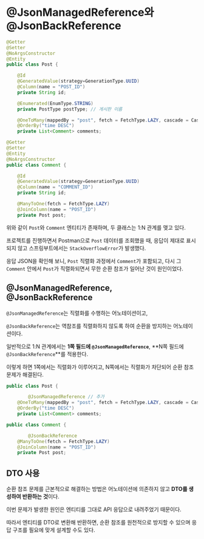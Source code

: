 # @JsonManagedReference와 @JsonBackReference


```java
@Getter
@Setter
@NoArgsConstructor
@Entity
public class Post {

    @Id
    @GeneratedValue(strategy=GenerationType.UUID)
    @Column(name = "POST_ID")
    private String id;

    @Enumerated(EnumType.STRING)
    private PostType postType; // 게시판 이름

    @OneToMany(mappedBy = "post", fetch = FetchType.LAZY, cascade = CascadeType.REMOVE)
    @OrderBy("time DESC")
    private List<Comment> comments;

```

```java
@Getter
@Setter
@Entity
@NoArgsConstructor
public class Comment {

    @Id
    @GeneratedValue(strategy=GenerationType.UUID)
    @Column(name = "COMMENT_ID")
    private String id;

    @ManyToOne(fetch = FetchType.LAZY)
    @JoinColumn(name = "POST_ID")
    private Post post;

```

위와 같이 `Post`와 `Comment` 엔티티가 존재하며, 두 클래스는 1:N 관계를 맺고 있다.

프로젝트를 진행하면서 Postman으로 `Post` 데이터를 조회했을 때, 응답이 제대로 표시되지 않고 스프링부트에서는 `StackOverflowError`가 발생했다.

응답 JSON을 확인해 보니, `Post` 직렬화 과정에서 `Comment`가 포함되고, 다시 그 `Comment` 안에서 `Post`가 직렬화되면서 무한 순환 참조가 일어난 것이 원인이었다.

## **@JsonManagedReference, @JsonBackReference**

`@JsonManagedReference`는 직렬화를 수행하는 어노테이션이고,

`@JsonBackReference`는 역참조를 직렬화하지 않도록 하여 순환을 방지하는 어노테이션이다.


일반적으로 1:N 관계에서는 **1쪽 필드에 `@JsonManagedReference`**, **N쪽 필드에 `@JsonBackReference`**를 적용한다.

이렇게 하면 1쪽에서는 직렬화가 이루어지고, N쪽에서는 직렬화가 차단되어 순환 참조 문제가 해결된다.

```java
public class Post {

		@JsonManagedReference // 추가
    @OneToMany(mappedBy = "post", fetch = FetchType.LAZY, cascade = CascadeType.REMOVE)
    @OrderBy("time DESC")
    private List<Comment> comments;
```

```java
public class Comment {

		@JsonBackReference
    @ManyToOne(fetch = FetchType.LAZY)
    @JoinColumn(name = "POST_ID")
    private Post post;
```

## DTO 사용

순환 참조 문제를 근본적으로 해결하는 방법은 어노테이션에 의존하지 않고 **DTO를 생성하여 반환하는 것**이다.

이번 문제가 발생한 원인은 엔티티를 그대로 API 응답으로 내려주었기 때문이다.

따라서 엔티티를 DTO로 변환해 반환하면, 순환 참조를 원천적으로 방지할 수 있으며 응답 구조를 필요에 맞게 설계할 수도 있다.